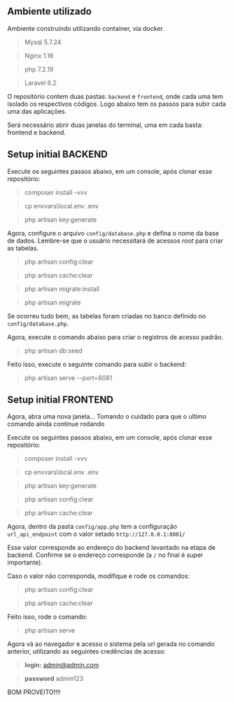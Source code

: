 ## Ambiente utilizado

Ambiente construindo utilizando container, via docker.

> Mysql 5.7.24

> Nginx 1.16

> php 7.2.19

> Laravel 6.2

O repositório contem duas pastas: `backend` e `frontend`, onde cada uma tem isolado os respectivos códigos.
Logo abaixo tem os passos para subir cada uma das aplicações.

Será necessário abrir duas janelas do terminal, uma em cada basta: frontend e backend.

## Setup initial BACKEND

Execute os seguintes passos abaixo, em um console, após clonar esse repositório:

> composer install -vvv

> cp envvars\local.env .env

> php artisan key:generate

Agora, configure o arquivo `config/database.php` e defina o nome da base de dados.
Lembre-se que o usuário necessitará de acessos *root* para criar as tabelas.

> php artisan config:clear

> php artisan cache:clear

> php artisan migrate:install

> php artisan migrate

Se ocorreu tudo bem, as tabelas foram criadas no banco definido no `config/database.php`.

Agora, execute o comando abaixo para criar o registros de acesso padrão.

> php artisan db:seed

Feito isso, execute o seguinte comando para subir o backend:

> php artisan serve --port=8081


## Setup initial FRONTEND

Agora, abra uma nova janela... Tomando o cuidado para que o ultimo comando ainda continue rodando

Execute os seguintes passos abaixo, em um console, após clonar esse repositório:

> composer install -vvv

> cp envvars\local.env .env

> php artisan key:generate

> php artisan config:clear

> php artisan cache:clear

Agora, dentro da pasta `config/app.php` tem a configuração `url_api_endpoint` com o valor setado `http://127.0.0.1:8081/`

Esse valor corresponde ao endereço do backend levantado na etapa de backend. Confirme se o endereço corresponde (a `/` no final é super importante).

Caso o valor não corresponda, modifique e rode os comandos:

> php artisan config:clear

> php artisan cache:clear

Feito isso, rode o comando:

> php artisan serve

Agora vá ao navegador e acesso o sistema pela url gerada no comando anterior, utilizando as seguintes credências de acesso:

> **login:** admin@admin.com

> **password** admin123

BOM PROVEITO!!!!